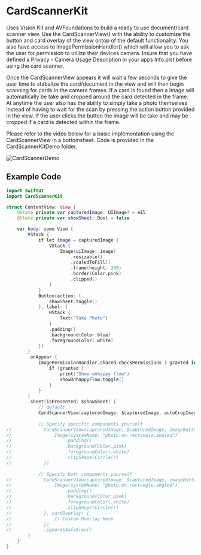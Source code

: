 # CardScannerKit

Uses Vision Kit and AVFoundations to build a ready to use document/card scanner view. Use the CardScannerView() with the ability to customize the button and card overlay of the view ontop of the default functionality. You also have access to ImagePermissionHandler() which will allow you to ask the user for permission to utilize their devices camera. Insure that you have defined a Privacy - Camera Usage Description in your apps Info.plst before using the card scanner.

Once the CardScannerView appears it will wait a few seconds to give the user time to stabalize the card/document in the view and will then begin scanning for cards in the camera frames. If a card is found then a Image will automatically be take and cropped around the card detected in the frame.
At anytime the user also has the ability to simply take a photo themselves instead of having to wait for the scan by pressing the action button provided in the view. If the user clicks the button the image will be take and may be cropped if a card is detected within the frame.

Please refer to the video below for a basic implementation using the CardScannerView in a bottomsheet. Code is provided in the CardScannerKitDemo folder.

![CardScannerDemo](https://github.com/Mayank808/CardScannerKit/assets/70068077/be793591-66e7-454d-8d2a-e4106b178394)

## Example Code

```swift
import SwiftUI
import CardScannerKit

struct ContentView: View {
    @State private var capturedImage: UIImage? = nil
    @State private var showSheet: Bool = false

    var body: some View {
        VStack {
            if let image = capturedImage {
                VStack {
                    Image(uiImage: image)
                        .resizable()
                        .scaledToFill()
                        .frame(height: 300)
                        .border(Color.pink)
                        .clipped()
                }
            }
            Button(action: {
                showSheet.toggle()
            }, label: {
                HStack {
                    Text("Take Photo")
                }
                .padding()
                .background(Color.blue)
                .foregroundColor(.white)
            })
        }
        .onAppear {
            ImagePermissionHandler.shared.checkPermissions { granted in
                if !granted {
                    print("Show unhappy flow")
                    showUnhappyFlow.toggle()
                }
            }
        }
        .sheet(isPresented: $showSheet) {
            // default
            CardScannerView(capturedImage: $capturedImage, autoCropImage: true)
            
            // Specify specific components yourself
//            CardScannerView(capturedImage: $capturedImage, imageButton: {
//                Image(systemName: "photo.on.rectangle.angled")
//                    .padding()
//                    .background(Color.pink)
//                    .foregroundColor(.white)
//                    .clipShape(Circle())
//            })
            
            // Specify both components yourself
//            CardScannerView(capturedImage: $capturedImage, imageButton: {
//                Image(systemName: "photo.on.rectangle.angled")
//                    .padding()
//                    .background(Color.pink)
//                    .foregroundColor(.white)
//                    .clipShape(Circle())
//            }, cardOverlay: {
//                // Custom Overlay Here
//            })
//            .ignoresSafeArea()
        }
    }
}
